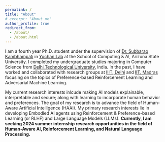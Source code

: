 ```yaml
---
permalink: /
title: "About"
# excerpt: "About me"
author_profile: true
redirect_from: 
  - /about/
  - /about.html
---
```


I am a fourth year Ph.D. student under the supervision of [Dr. Subbarao Kambhampati](https://rakaposhi.eas.asu.edu/) in [Yochan Lab](https://yochan-lab.github.io/home/) at the School of Computing & AI, Arizona State University. I completed my undergraduate studies majoring in Computer Science from [Delhi Technological University](http://dtu.ac.in/), India. In the past, I have worked and collaborated with research groups at [IIIT, Delhi](http://faculty.iiitd.ac.in/~arunb/) and [IIT, Madras](http://www.cse.iitm.ac.in/~chester/) focusing on the topics of Preference-based Reinforcement Learning and Adversarial Machine Learning.  

My current research interests inlcude making AI models explainable, interpretable and secure; along with learning to incorporate human behavior and preferences. The goal of my research is to advance the field of Human-Aware Artificial Intelligence (HAAI). My primary research interests lie in developing Embodied AI agents using Reinforcement & Preference-based Learning (or RLHF) and Large Language Models (LLMs). **Currently, I am seeking 2024 summer internship research opportunities in the field of Human-Aware AI, Reinforcement Learning, and Natural Language Processing.**
